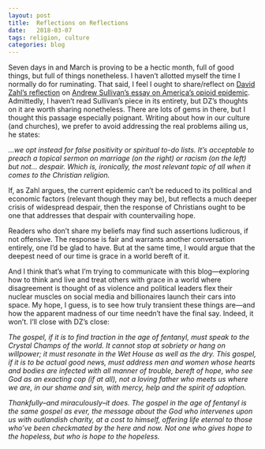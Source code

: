 ```yaml
---
layout: post
title:  Reflections on Reflections
date:   2018-03-07
tags: religion, culture
categories: blog
---
```


Seven days in and March is proving to be a hectic month, full of good things, but full of things nonetheless. I haven’t allotted myself the time I normally do for ruminating. That said, I feel I ought to share/reflect on [David Zahl’s reflection](http://www.mbird.com/2018/02/the-opiates-of-the-people/) on [Andrew Sullivan’s essay on America’s opioid epidemic](http://nymag.com/daily/intelligencer/2018/02/americas-opioid-epidemic.html). Admittedly, I haven’t read Sullivan’s piece in its entirety, but DZ’s thoughts on it are worth sharing nonetheless. There are lots of gems in there, but I thought this passage especially poignant. Writing about how in our culture (and churches), we prefer to avoid addressing the real problems ailing us, he states:

*…we opt instead for false positivity or spiritual to-do lists. It’s acceptable to preach a topical sermon on marriage (on the right) or racism (on the left) but not… despair. Which is, ironically, the most relevant topic of all when it comes to the Christian religion.*

If, as Zahl argues, the current epidemic can’t be reduced to its political and economic factors (relevant though they may be), but reflects a much deeper crisis of widespread despair, then the response of Christians ought to be one that addresses that despair with countervailing hope.

Readers who don’t share my beliefs may find such assertions ludicrous, if not offensive. The response is fair and warrants another conversation entirely, one I’d be glad to have. But at the same time, I would argue that the deepest need of our time is grace in a world bereft of it.

And I think that’s what I’m trying to communicate with this blog—exploring how to think and live and treat others with grace in a world where disagreement is thought of as violence and political leaders flex their nuclear muscles on social media and billionaires launch their cars into space. My hope, I guess, is to see how truly transient these things are—and how the apparent madness of our time needn’t have the final say. Indeed, it won’t. I’ll close with DZ’s close:

*The gospel, if it is to find traction in the age of fentanyl, must speak to the Crystal Champs of the world. It cannot stop at sobriety or hang on willpower; it must resonate in the Wet House as well as the dry. This gospel, if it is to be actual good news, must address men and women whose hearts and bodies are infected with all manner of trouble, bereft of hope, who see God as an exacting cop (if at all), not a loving father who meets us where we are, in our shame and sin, with mercy, help and the spirit of adoption.*

*Thankfully–and miraculously–it does. The gospel in the age of fentanyl is the same gospel as ever, the message about the God who intervenes upon us with outlandish charity, at a cost to himself, offering life eternal to those who’ve been checkmated by the here and now. Not one who gives hope to the hopeless, but who is hope to the hopeless.*


